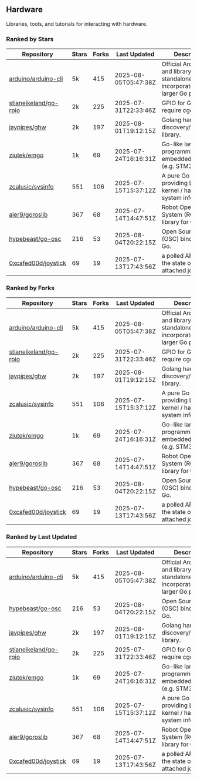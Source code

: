 ## Hardware

Libraries, tools, and tutorials for interacting with hardware.

### Ranked by Stars

| Repository | Stars | Forks | Last Updated | Description | 
|------------|-------|-------|--------------|-------------|
| [arduino/arduino-cli](https://github.com/arduino/arduino-cli) | 5k | 415 | 2025-08-05T05:47:38Z |  Official Arduino CLI and library. Can run standalone, or be incorporated into larger Go projects. |
| [stianeikeland/go-rpio](https://github.com/stianeikeland/go-rpio) | 2k | 225 | 2025-07-31T22:33:46Z |  GPIO for Go, doesn't require cgo. |
| [jaypipes/ghw](https://github.com/jaypipes/ghw) | 2k | 197 | 2025-08-01T19:12:15Z |  Golang hardware discovery/inspection library. |
| [ziutek/emgo](https://github.com/ziutek/emgo) | 1k | 69 | 2025-07-24T16:16:31Z |  Go-like language for programming embedded systems (e.g. STM32 MCU). |
| [zcalusic/sysinfo](https://github.com/zcalusic/sysinfo) | 551 | 106 | 2025-07-15T15:37:12Z |  A pure Go library providing Linux OS / kernel / hardware system information. |
| [aler9/goroslib](https://github.com/aler9/goroslib) | 367 | 68 | 2025-07-14T14:47:51Z |  Robot Operating System (ROS) library for Go. |
| [hypebeast/go-osc](https://github.com/hypebeast/go-osc) | 216 | 53 | 2025-08-04T20:22:15Z |  Open Sound Control (OSC) bindings for Go. |
| [0xcafed00d/joystick](https://github.com/0xcafed00d/joystick) | 69 | 19 | 2025-07-13T17:43:56Z |  a polled API to read the state of an attached joystick. |

### Ranked by Forks

| Repository | Stars | Forks | Last Updated | Description | 
|------------|-------|-------|--------------|-------------|
| [arduino/arduino-cli](https://github.com/arduino/arduino-cli) | 5k | 415 | 2025-08-05T05:47:38Z |  Official Arduino CLI and library. Can run standalone, or be incorporated into larger Go projects. |
| [stianeikeland/go-rpio](https://github.com/stianeikeland/go-rpio) | 2k | 225 | 2025-07-31T22:33:46Z |  GPIO for Go, doesn't require cgo. |
| [jaypipes/ghw](https://github.com/jaypipes/ghw) | 2k | 197 | 2025-08-01T19:12:15Z |  Golang hardware discovery/inspection library. |
| [zcalusic/sysinfo](https://github.com/zcalusic/sysinfo) | 551 | 106 | 2025-07-15T15:37:12Z |  A pure Go library providing Linux OS / kernel / hardware system information. |
| [ziutek/emgo](https://github.com/ziutek/emgo) | 1k | 69 | 2025-07-24T16:16:31Z |  Go-like language for programming embedded systems (e.g. STM32 MCU). |
| [aler9/goroslib](https://github.com/aler9/goroslib) | 367 | 68 | 2025-07-14T14:47:51Z |  Robot Operating System (ROS) library for Go. |
| [hypebeast/go-osc](https://github.com/hypebeast/go-osc) | 216 | 53 | 2025-08-04T20:22:15Z |  Open Sound Control (OSC) bindings for Go. |
| [0xcafed00d/joystick](https://github.com/0xcafed00d/joystick) | 69 | 19 | 2025-07-13T17:43:56Z |  a polled API to read the state of an attached joystick. |

### Ranked by Last Updated

| Repository | Stars | Forks | Last Updated | Description | 
|------------|-------|-------|--------------|-------------|
| [arduino/arduino-cli](https://github.com/arduino/arduino-cli) | 5k | 415 | 2025-08-05T05:47:38Z |  Official Arduino CLI and library. Can run standalone, or be incorporated into larger Go projects. |
| [hypebeast/go-osc](https://github.com/hypebeast/go-osc) | 216 | 53 | 2025-08-04T20:22:15Z |  Open Sound Control (OSC) bindings for Go. |
| [jaypipes/ghw](https://github.com/jaypipes/ghw) | 2k | 197 | 2025-08-01T19:12:15Z |  Golang hardware discovery/inspection library. |
| [stianeikeland/go-rpio](https://github.com/stianeikeland/go-rpio) | 2k | 225 | 2025-07-31T22:33:46Z |  GPIO for Go, doesn't require cgo. |
| [ziutek/emgo](https://github.com/ziutek/emgo) | 1k | 69 | 2025-07-24T16:16:31Z |  Go-like language for programming embedded systems (e.g. STM32 MCU). |
| [zcalusic/sysinfo](https://github.com/zcalusic/sysinfo) | 551 | 106 | 2025-07-15T15:37:12Z |  A pure Go library providing Linux OS / kernel / hardware system information. |
| [aler9/goroslib](https://github.com/aler9/goroslib) | 367 | 68 | 2025-07-14T14:47:51Z |  Robot Operating System (ROS) library for Go. |
| [0xcafed00d/joystick](https://github.com/0xcafed00d/joystick) | 69 | 19 | 2025-07-13T17:43:56Z |  a polled API to read the state of an attached joystick. |

